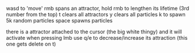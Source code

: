 wasd to 'move'
rmb spans an attractor, hold rmb to lengthen its lifetime (3rd number from the top)
t clears all attractors
y clears all particles
k to spawn 5k random particles
space spawns particles

there is a attractor attached to the cursor (the big white thingy) and it will activate when pressing lmb use q/e to decrease/increase its attraction (this one gets delete on t)

